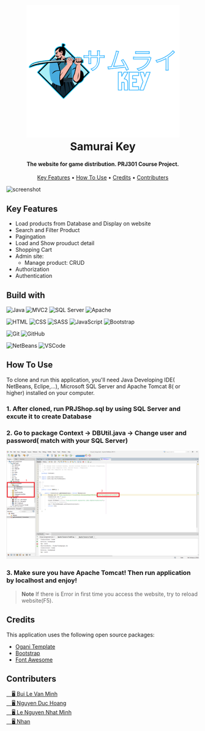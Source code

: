 
<h1 align="center">
  <br>
  <img src="https://github.com/n-d-h/samurai-key/blob/main/web/img/logoweb.png" alt="Markdownify" width="400">
  <br>
  Samurai Key
  <br>
</h1>

<h4 align="center">The website for game distribution. PRJ301 Course Project.</h4>


<p align="center">
  <a href="#key-features">Key Features</a> •
  <a href="#how-to-use">How To Use</a> •
  <a href="#credits">Credits</a> •
  <a href="#contributers">Contributers</a>
</p>

![screenshot](https://github.com/n-d-h/samurai_key/blob/main/web/img/homescreen.png)

## Key Features

* Load products from Database and Display on website
* Search and Filter Product
* Pagingation
* Load and Show prouduct detail
* Shopping Cart
* Admin site:
  - Manage product: CRUD
* Authorization
* Authentication

## Build with
<p><img src="https://img.shields.io/badge/Java-ED8B00?style=for-the-badge" alt="Java"/> <img src="https://img.shields.io/badge/MVC2-40B5A4?style=for-the-badge" alt="MVC2"/> <img src="https://img.shields.io/badge/Microsoft_SQL_Server-CC2927?style=for-the-badge&logo=microsoft-sql-server&logoColor=white" alt="SQL Server"/> <img src="https://img.shields.io/badge/Apache-D22128?style=for-the-badge&logo=Apache&logoColor=white" alt="Apache"/><p/>
<p><img src="https://img.shields.io/badge/HTML5-E34F26?style=for-the-badge&logo=html5&logoColor=white" alt="HTML"/> <img src="https://img.shields.io/badge/CSS3-1572B6?style=for-the-badge&logo=css3&logoColor=white" alt="CSS"/> <img src="https://img.shields.io/badge/Sass-CC6699?style=for-the-badge&logo=sass&logoColor=white" alt="SASS"/> <img src="https://img.shields.io/badge/JavaScript-323330?style=for-the-badge&logo=javascript&logoColor=F7DF1E" alt="JavaScript"/> <img src="https://img.shields.io/badge/Bootstrap-563D7C?style=for-the-badge&logo=bootstrap&logoColor=white" alt="Bootstrap"/><p/>
<p><img src="https://img.shields.io/badge/GIT-E44C30?style=for-the-badge&logo=git&logoColor=white" alt="Git"/> <img src="https://img.shields.io/badge/GitHub-100000?style=for-the-badge&logo=github&logoColor=white" alt="GitHub"/> <p/>
<p><img src="https://img.shields.io/badge/apache%20netbeans-1B6AC6?style=for-the-badge&logo=apache%20netbeans%20IDE&logoColor=white" alt="NetBeans"/> <img src="https://img.shields.io/badge/VSCode-0078D4?style=for-the-badge&logo=visual%20studio%20code&logoColor=white" alt="VSCode"/> <p/>

## How To Use

To clone and run this application, you'll need Java Developing IDE( NetBeans, Eclipe,...), Microsoft SQL Server and Apache Tomcat 8( or higher) installed on your computer.

### 1. After cloned, run PRJShop.sql by using SQL Server and excute it to create Database
### 2. Go to package Context -> DBUtil.java -> Change user and password( match with your SQL Server)

<img src="https://github.com/n-d-h/samurai-key/blob/main/screenshots/setup.png" alt="setup"/>

### 3. Make sure you have Apache Tomcat! Then run application by localhost and enjoy!

> **Note**
> If there is Error in first time you access the website, try to reload website(F5).


## Credits

This application uses the following open source packages:

- [Ogani Template](https://colorlib.com/wp/template/ogani/)
- [Bootstrap](https://getbootstrap.com/)
- [Font Awesome](https://fontawesome.com/)

## Contributers

<a href="https://github.com/blvm159263" > &emsp;:desktop_computer: Bui Le Van Minh <a/> <br/>
<a href="https://github.com/blvm159263](https://github.com/n-d-h" > &emsp;:desktop_computer: Nguyen Duc Hoang <a/><br/>
<a href="https://github.com/blvm159263](https://github.com/Le-Nguyen-Nhat-Minh" > &emsp;:desktop_computer: Le Nguyen Nhat Minh <a/><br/>
<a href="https://github.com/blvm159263](https://github.com/nhanhan31" > &emsp;:desktop_computer: Nhan <a/><br/>


